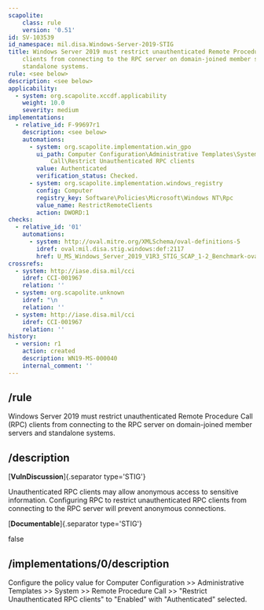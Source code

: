 ```yaml
---
scapolite:
    class: rule
    version: '0.51'
id: SV-103539
id_namespace: mil.disa.Windows-Server-2019-STIG
title: Windows Server 2019 must restrict unauthenticated Remote Procedure Call (RPC)
    clients from connecting to the RPC server on domain-joined member servers and
    standalone systems.
rule: <see below>
description: <see below>
applicability:
  - system: org.scapolite.xccdf.applicability
    weight: 10.0
    severity: medium
implementations:
  - relative_id: F-99697r1
    description: <see below>
    automations:
      - system: org.scapolite.implementation.win_gpo
        ui_path: Computer Configuration\Administrative Templates\System\Remote Procedure
            Call\Restrict Unauthenticated RPC clients
        value: Authenticated
        verification_status: Checked.
      - system: org.scapolite.implementation.windows_registry
        config: Computer
        registry_key: Software\Policies\Microsoft\Windows NT\Rpc
        value_name: RestrictRemoteClients
        action: DWORD:1
checks:
  - relative_id: '01'
    automations:
      - system: http://oval.mitre.org/XMLSchema/oval-definitions-5
        idref: oval:mil.disa.stig.windows:def:2117
        href: U_MS_Windows_Server_2019_V1R3_STIG_SCAP_1-2_Benchmark-oval.xml
crossrefs:
  - system: http://iase.disa.mil/cci
    idref: CCI-001967
    relation: ''
  - system: org.scapolite.unknown
    idref: "\n            "
    relation: ''
  - system: http://iase.disa.mil/cci
    idref: CCI-001967
    relation: ''
history:
  - version: r1
    action: created
    description: WN19-MS-000040
    internal_comment: ''
---
```



## /rule

Windows Server 2019 must restrict unauthenticated Remote Procedure Call (RPC) clients from connecting to the RPC server on domain-joined member servers and standalone systems.

## /description

[**VulnDiscussion**]{.separator type='STIG'}

Unauthenticated RPC clients may allow anonymous access to sensitive information. Configuring RPC to restrict unauthenticated RPC clients from connecting to the RPC server will prevent anonymous connections.

[**Documentable**]{.separator type='STIG'}

false

## /implementations/0/description

Configure the policy value for Computer Configuration >> Administrative Templates >> System >> Remote Procedure Call >> "Restrict Unauthenticated RPC clients" to "Enabled" with "Authenticated" selected.
